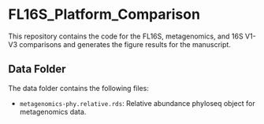 # FL16S_Platform_Comparison

This repository contains the code for the FL16S, metagenomics, and 16S V1-V3 comparisons and generates the figure results for the manuscript.

## Data Folder

The data folder contains the following files:

- `metagenomics-phy.relative.rds`: Relative abundance phyloseq object for metagenomics data.
